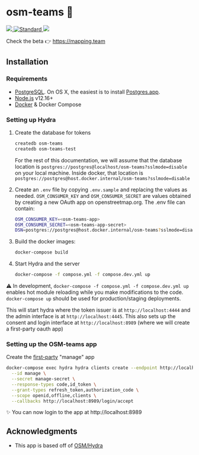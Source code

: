 # osm-teams 🤝

<div>
  <a href="https://circleci.com/gh/developmentseed/osm-teams">
    <img src="https://circleci.com/gh/developmentseed/osm-teams.png" />
  </a>
  <a href="https://standardjs.com">
    <img src="https://img.shields.io/badge/code%20style-standard-brightgreen.svg?style=flat-square"
      alt="Standard" />
  </a>
  <a href="http://validator.swagger.io/validator/debug?url=https://raw.githubusercontent.com/developmentseed/osm-teams/master/docs/api.yml">
    <img src="http://validator.swagger.io/validator?url=https://raw.githubusercontent.com/developmentseed/osm-teams/master/docs/api.yml">
  </a>
  </div>

Check the beta 👉 <!-- markdownlint-disable MD034 -->https://mapping.team
<!-- markdownlint-enable MD034 -->


## Installation

### Requirements

- [PostgreSQL](https://www.postgresql.org). On OS X, the easiest is to install [Postgres.app](https://postgresapp.com/).
- [Node.js](https://nodejs.org) v12.16+
- [Docker](https://www.docker.com/) & Docker Compose

### Setting up Hydra

1. Create the database for tokens

    ```bash
    createdb osm-teams
    createdb osm-teams-test
    ```

    For the rest of this documentation, we will assume that the database location is `postgres://postgres@localhost/osm-teams?sslmode=disable` on your local machine. Inside docker, that location is `postgres://postgres@host.docker.internal/osm-teams?sslmode=disable`

1. Create an `.env` file by copying `.env.sample` and replacing the values as needed. `OSM_CONSUMER_KEY` and `OSM_CONSUMER_SECRET` are values obtained by creating a new OAuth app on openstreetmap.org. The .env file can contain:

    ```bash
    OSM_CONSUMER_KEY=<osm-teams-app>
    OSM_CONSUMER_SECRET=<osm-teams-app-secret>
    DSN=postgres://postgres@host.docker.internal/osm-teams?sslmode=disable
    ```

1. Build the docker images:

    ```bash
    docker-compose build
    ```

1. Start Hydra and the server

    ```bash
    docker-compose -f compose.yml -f compose.dev.yml up
    ```

⚠️ In development, `docker-compose -f compose.yml -f compose.dev.yml up` enables hot module reloading while you make modifications to the code. `docker-compose up` should be used for production/staging deployments.

This will start hydra where the token issuer is at `http://localhost:4444` and the admin interface is at `http://localhost:4445`. This also sets up the consent and login interface at `http://localhost:8989` (where we will create a first-party oauth app)

### Setting up the OSM-teams app

Create the [first-party](https://auth0.com/docs/applications/concepts/app-types-first-third-party) "manage" app

```bash
docker-compose exec hydra hydra clients create --endpoint http://localhost:4445 \
  --id manage \
  --secret manage-secret \
  --response-types code,id_token \
  --grant-types refresh_token,authorization_code \
  --scope openid,offline,clients \
  --callbacks http://localhost:8989/login/accept
```

<!-- markdownlint-disable MD034 -->
✨ You can now login to the app at http://localhost:8989
<!-- markdownlint-enable MD034 -->

## Acknowledgments

- This app is based off of [OSM/Hydra](https://github.com/kamicut/osmhydra)
